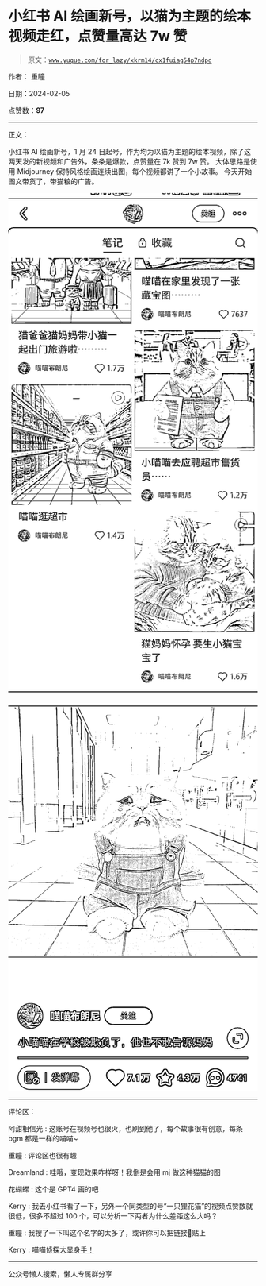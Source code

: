 # 小红书 AI 绘画新号，以猫为主题的绘本视频走红，点赞量高达 7w 赞

> 原文：[`www.yuque.com/for_lazy/xkrm14/cx1fuiag54p7ndpd`](https://www.yuque.com/for_lazy/xkrm14/cx1fuiag54p7ndpd)

作者： 重瞳

日期：2024-02-05

点赞数：**97**

* * *

正文：

小红书 AI 绘画新号，1 月 24 日起号，作为均为以猫为主题的绘本视频，除了这两天发的新视频和广告外，条条是爆款，点赞量在 7k 赞到 7w 赞。 大体思路是使用
Midjourney 保持风格绘画连续出图，每个视频都讲了一个小故事。 今天开始图文带货了，带猫粮的广告。

![](img/cb002dbf572c0c174e256ab3dfae360a.png)

![](img/eae83239151a44155d9b386854aadc98.png)

* * *

评论区：

阿甜相信光 : 这账号在视频号也很火，也刷到他了，每个故事很有创意，每条 bgm 都是一样的喵喵~

重瞳 : 评论区也很有趣

Dreamland : 哇哦，变现效果咋样呀！我倒是会用 mj 做这种猫猫的图

花蝴蝶 : 这个是 GPT4 画的吧

Kerry : 我去小红书看了一下，另外一个同类型的号“一只狸花猫”的视频点赞数就很低，很多不超过 100 个，可以分析一下两者为什么差距这么大吗？

重瞳 : 我搜了一下叫这个名字的太多了，或许你可以把链接🔗贴上

Kerry : [喵喵侦探大显身手！](https://www.xiaohongshu.com/discovery/item/65be1eb5000000002c034a6a?app_platform=android&app_version=8.24.3&author_share=1&ignoreEngage=true&share_from_user_hidden=true&type=video&xhsshare=WeixinSession&appuid=62024eaa0000000010006925&apptime=1707262123) 

* * *

公众号懒人搜索，懒人专属群分享